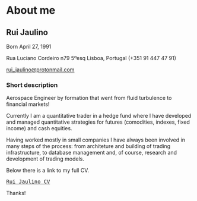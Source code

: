 # About me


## Rui Jaulino

Born April 27, 1991

Rua Luciano Cordeiro n79 5ºesq Lisboa, Portugal (+351 91 447 47 91)


<a href="rui_jaulino@protonmail.com">rui_jaulino@protonmail.com</a>


### Short description

Aerospace Engineer by formation that went from fluid turbulence to financial markets!

Currently I am a quantitative trader in a hedge fund where I have developed and managed quantitative strategies for futures (comodities, indexes, fixed income) and cash equities.

Having worked mostly in small companies I have always been involved in many steps of the process: from architeture and building of trading infrastructure, to database management and, of course, research and development of trading models.  

Below there is a link to my full CV.

<pre>
<a href="https://drive.google.com/file/d/1u7HJP0fNBL8WVN1NZMNVrDYtvLZ6Kz8j/view?usp=sharing">Rui Jaulino CV</a>
</pre>

Thanks!

